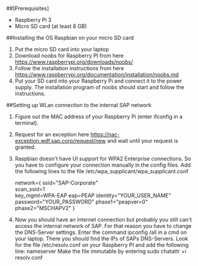 #

##[Prerequisites]
- Raspberry Pi 3 
- Micro SD card (at least 8 GB)

##Installing the OS Raspbian on your micro SD card

1. Put the micro SD card into your laptop
2. Download noobs for Raspberry PI from here https://www.raspberrypi.org/downloads/noobs/
3. Follow the installation instructions from here https://www.raspberrypi.org/documentation/installation/noobs.md  
4. Put your SD card into your Raspberry Pi and connect it to the power supply. The installation program of noobs should start
   and follow the instructions.

##Setting up WLan connection to the internal SAP network

1. Figure out the MAC address of your Raspberry Pi (enter ifconfig in a terminal).
2. Request for an exception here https://nac-exception.wdf.sap.corp/request/new and wait until your request is granted.
3. Raspbian doesn't have UI support for WPA2 Enterprise connections. So you have to configure your connection manually in the config files.
   Add the following lines to the file /etc/wpa_supplicant/wpa_supplicant.conf
    
    network={
    ssid="SAP-Corporate"  
    scan_ssid=1  
    key_mgmt=WPA-EAP
    eap=PEAP
    identity="YOUR_USER_NAME"
    password="YOUR_PASSWORD"
    phase1="peapver=0"
    phase2="MSCHAPV2"
    }


4. Now you should have an internet connection but probably you still can't access the internal network of SAP. 
   For that reason you have to change the DNS-Server settings. Enter the command ipconfig /all in a cmd on your laptop. There you should find
   the IPs of SAPs DNS-Servers. Look for the file /etc/resolv.conf on your Raspberry PI and add the following line:
   nameserver <IP from an SAP DNS-Server>
   Make the file immutable by entering
   sudo chatattr +i resolv.conf

